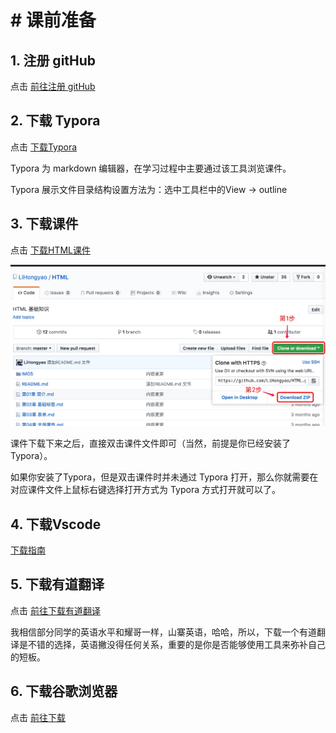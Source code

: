 # # 课前准备



## 1. 注册 gitHub

点击 [前往注册 gitHub](https://github.com/join)



## 2. 下载 Typora

点击 [下载Typora](http://www.pc6.com/mac/132924.html)

Typora 为 markdown 编辑器，在学习过程中主要通过该工具浏览课件。

Typora 展示文件目录结构设置方法为：选中工具栏中的View -> outline



## 3. 下载课件

点击 [下载HTML课件](https://github.com/LiHongyao/HTML)

![](IMGS/download_html.png)

课件下载下来之后，直接双击课件文件即可（当然，前提是你已经安装了Typora）。

如果你安装了Typora，但是双击课件时并未通过 Typora 打开，那么你就需要在对应课件文件上鼠标右键选择打开方式为 Typora 方式打开就可以了。



## 4. 下载Vscode

[下载指南](https://github.com/LiHongyao/Blogs/blob/master/13.%20VSCode%20%E5%AE%89%E8%A3%85%E4%B8%8E%E4%BD%BF%E7%94%A8.md)



## 5. 下载有道翻译

点击 [前往下载有道翻译](http://cidian.youdao.com/multi.html)

我相信部分同学的英语水平和耀哥一样，山寨英语，哈哈，所以，下载一个有道翻译是不错的选择，英语撇没得任何关系，重要的是你是否能够使用工具来弥补自己的短板。



## 6. 下载谷歌浏览器

点击 [前往下载](http://www.mydown.com/soft/421/472030921.shtml)







